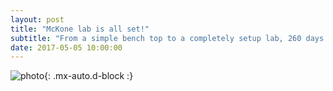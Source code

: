 ```yaml
---
layout: post
title: "McKone lab is all set!"
subtitle: "From a simple bench top to a completely setup lab, 260 days is all it takes!"
date: 2017-05-05 10:00:00
---
```


![photo](https://github.com/Advay2803/advay2803.github.io/blob/master/assets/img/lab%260days.png){: .mx-auto.d-block :}

